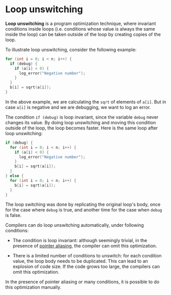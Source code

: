 # Loop unswitching

**Loop unswitching** is a program optimization technique, where invariant
conditions inside loops (i.e. conditions whose value is always the same inside
the loop) can be taken outside of the loop by creating copies of the loop.

To illustrate loop unswitching, consider the following example:

```c
for (int i = 0; i < n; i++) {
  if (debug) {
    if (a[i] < 0) {
      log_error("Negative number");
    }
  }
  b[i] = sqrt(a[i]);
}
```

In the above example, we are calculating the `sqrt` of elements of `a[i]`. But
in case `a[i]` is negative and we are debugging, we want to log an error.

The condition `if (debug)` is loop invariant, since the variable `debug` never
changes its value. By doing loop unswitching and moving this condition outside
of the loop, the loop becomes faster. Here is the same loop after loop
unswitching:

```c
if (debug) {
  for (int i = 0; i < n; i++) {
    if (a[i] < 0) {
      log_error("Negative number");
    }
    b[i] = sqrt(a[i]);
  }
} else {
  for (int i = 0; i < n; i++) {
    b[i] = sqrt(a[i]);
  }
}
```

The loop switching was done by replicating the original loop's body, once for
the case where `debug` is true, and another time for the case when `debug` is
false.

Compilers can do loop unswitching automatically, under following conditions:

* The condition is loop invariant: although seemingly trivial, in the presence of
[pointer aliasing](/Glossary/Pointer-aliasing.md), the compiler can omit this
optimization.

* There is a limited number of conditions to unswitch: for each condition value,
the loop body needs to be duplicated. This can lead to an explosion of code
size. If the code grows too large, the compilers can omit this optimization.

In the presence of pointer aliasing or many conditions, it is possible to do
this optimization manually.
